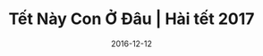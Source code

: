 ---
title: Tết Này Con Ở Đâu | Hài tết 2017
layout: Post
date: 2016-12-12
youtubeId: e2xvSnIY_yQ
type: Post
---